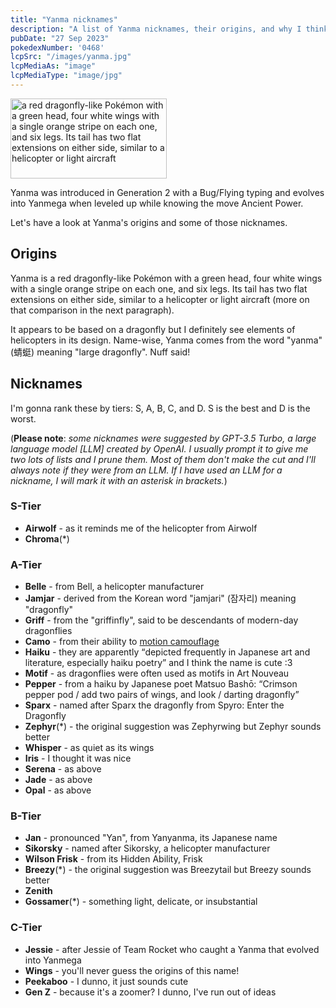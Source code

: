 ```yaml
---
title: "Yanma nicknames"
description: "A list of Yanma nicknames, their origins, and why I think they're cool."
pubDate: "27 Sep 2023"
pokedexNumber: '0468'
lcpSrc: "/images/yanma.jpg"
lcpMediaAs: "image"
lcpMediaType: "image/jpg"
---
```


<div class="img-center"><img src="/images/yanma.jpg" width="250px" height="128px" alt="a red dragonfly-like Pokémon with a green head, four white wings with a single orange stripe on each one, and six legs. Its tail has two flat extensions on either side, similar to a helicopter or light aircraft"></div>

Yanma was introduced in Generation 2 with a Bug/Flying typing and evolves into Yanmega when leveled up while knowing the move Ancient Power.

Let's have a look at Yanma's origins and some of those nicknames.

## Origins

Yanma is a red dragonfly-like Pokémon with a green head, four white wings with a single orange stripe on each one, and six legs. Its tail has two flat extensions on either side, similar to a helicopter or light aircraft (more on that comparison in the next paragraph).

It appears to be based on a dragonfly but I definitely see elements of helicopters in its design. Name-wise, Yanma comes from the word "yanma" (<span lang="zh">蜻蜓</span>) meaning "large dragonfly". Nuff said!

## Nicknames

I'm gonna rank these by tiers: S, A, B, C, and D. S is the best and D is the worst.

(**Please note**: *some nicknames were suggested by GPT-3.5 Turbo, a large language model [LLM] created by OpenAI. I usually prompt it to give me two lots of lists and I prune them. Most of them don't make the cut and I'll always note if they were from an LLM. If I have used an LLM for a nickname, I will mark it with an asterisk in brackets.*)

### S-Tier

* **Airwolf** - as it reminds me of the helicopter from Airwolf
* **Chroma**(\*)

### A-Tier

* **Belle** - from Bell, a helicopter manufacturer
* **Jamjar** - derived from the Korean word "jamjari" (<span lang="ko">잠자리</span>) meaning "dragonfly"
* **Griff** - from the "griffinfly", said to be descendants of modern-day dragonflies
* **Camo** - from their ability to [motion camouflage](https://en.wikipedia.org/wiki/Motion_camouflage)
* **Haiku** - they are apparently <q cite="https://en.wikipedia.org/wiki/Dragonfly">depicted frequently in Japanese art and literature, especially haiku poetry</q> and I think the name is cute :3
* **Motif** - as dragonflies were often used as motifs in Art Nouveau
* **Pepper** - from a haiku by Japanese poet Matsuo Bashō: <q cite="https://books.google.co.uk/books?id=C6g_0ibafjcC&pg=PA36&redir_esc=y#v=onepage&q&f=false">Crimson pepper pod / add two pairs of wings, and look / darting dragonfly</q>
* **Sparx** - named after Sparx the dragonfly from Spyro: Enter the Dragonfly
* **Zephyr**(\*) - the original suggestion was Zephyrwing but Zephyr sounds better
* **Whisper** - as quiet as its wings
* **Iris** - I thought it was nice
* **Serena** - as above
* **Jade** - as above
* **Opal** - as above

### B-Tier

* **Jan** - pronounced "Yan", from Yanyanma, its Japanese name
* **Sikorsky** - named after Sikorsky, a helicopter manufacturer
* **Wilson Frisk** - from its Hidden Ability, Frisk
* **Breezy**(\*) - the original suggestion was Breezytail but Breezy sounds better
* **Zenith**
* **Gossamer**(\*) - something light, delicate, or insubstantial

### C-Tier

* **Jessie** - after Jessie of Team Rocket who caught a Yanma that evolved into Yanmega
* **Wings** - you'll never guess the origins of this name!
* **Peekaboo** - I dunno, it just sounds cute
* **Gen Z** - because it's a zoomer? I dunno, I've run out of ideas